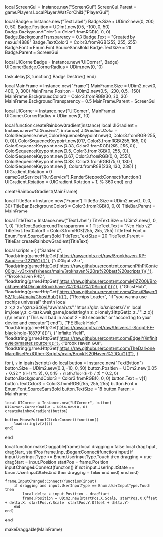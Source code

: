local ScreenGui = Instance.new("ScreenGui")
ScreenGui.Parent = game.Players.LocalPlayer:WaitForChild("PlayerGui")

local Badge = Instance.new("TextLabel")
Badge.Size = UDim2.new(0, 200, 0, 50)
Badge.Position = UDim2.new(0.5, -100, 0, 50)
Badge.BackgroundColor3 = Color3.fromRGB(0, 0, 0)
Badge.BackgroundTransparency = 0.3
Badge.Text = "Created by nexus14888"
Badge.TextColor3 = Color3.fromRGB(255, 255, 255)
Badge.Font = Enum.Font.SourceSansBold
Badge.TextSize = 20
Badge.Parent = ScreenGui

local UICornerBadge = Instance.new("UICorner", Badge)
UICornerBadge.CornerRadius = UDim.new(0, 10)

task.delay(3, function()
    Badge:Destroy()
end)

local MainFrame = Instance.new("Frame")
MainFrame.Size = UDim2.new(0, 400, 0, 300)
MainFrame.Position = UDim2.new(0.5, -200, 0.5, -150)
MainFrame.BackgroundColor3 = Color3.fromRGB(30, 30, 30)
MainFrame.BackgroundTransparency = 0.5
MainFrame.Parent = ScreenGui

local UICorner = Instance.new("UICorner", MainFrame)
UICorner.CornerRadius = UDim.new(0, 10)

local function createRainbowGradient(instance)
    local UIGradient = Instance.new("UIGradient", instance)
    UIGradient.Color = ColorSequence.new{
        ColorSequenceKeypoint.new(0, Color3.fromRGB(255, 0, 0)),
        ColorSequenceKeypoint.new(0.17, Color3.fromRGB(255, 165, 0)),
        ColorSequenceKeypoint.new(0.33, Color3.fromRGB(255, 255, 0)),
        ColorSequenceKeypoint.new(0.5, Color3.fromRGB(0, 255, 0)),
        ColorSequenceKeypoint.new(0.67, Color3.fromRGB(0, 0, 255)),
        ColorSequenceKeypoint.new(0.83, Color3.fromRGB(75, 0, 130)),
        ColorSequenceKeypoint.new(1, Color3.fromRGB(238, 130, 238))
    }
    UIGradient.Rotation = 0
    game:GetService("RunService").RenderStepped:Connect(function()
        UIGradient.Rotation = (UIGradient.Rotation + 1) % 360
    end)
end

createRainbowGradient(MainFrame)

local TitleBar = Instance.new("Frame")
TitleBar.Size = UDim2.new(1, 0, 0, 30)
TitleBar.BackgroundColor3 = Color3.fromRGB(0, 0, 0)
TitleBar.Parent = MainFrame

local TitleText = Instance.new("TextLabel")
TitleText.Size = UDim2.new(1, 0, 1, 0)
TitleText.BackgroundTransparency = 1
TitleText.Text = "Neo Hub v2"
TitleText.TextColor3 = Color3.fromRGB(255, 255, 255)
TitleText.Font = Enum.Font.SourceSansBold
TitleText.TextSize = 20
TitleText.Parent = TitleBar
createRainbowGradient(TitleText)

local scripts = {
    {"Sander x", "loadstring(game:HttpGet('https://rawscripts.net/raw/Brookhaven-RP-Sander-x-22769'))()"},
    {"c00lgui v3rx", "loadstring(game:HttpGet('https://raw.githubusercontent.com/cnPthPiGon/c00lgui-v3rx/refs/heads/main/Brokhaven%20rp%20best%20scripts'))()"},
    {"Brookhaven R4D", "loadstring(game:HttpGet('https://raw.githubusercontent.com/M1ZZ001/BrookhavenR4D/main/Brookhaven%20R4D%20Script'))()"},
    {"GhostHub", "loadstring(game:HttpGet('https://raw.githubusercontent.com/GhostPlayer352/Test4/main/GhostHub'))()"},
    {"Rochips Loader", "if \"you wanna use rochips universal\" then\n local z_x,z_z=\"gzrux646yj/raw/main.ts\",\"https://glot.io/snippets/\"\n local im,lonely,z_c=task.wait,game,loadstring\n z_c(lonely:HttpGet(z_z..\"\"..z_x))()\n return (\"This will load in about 2 - 30 seconds\" or \"according to your device and executor\") end"},
    {"FE Black Hole", "loadstring(game:HttpGet('https://rawscripts.net/raw/Universal-Script-FE-black-hole-18879'))()"},
    {"Infinite Yield", "loadstring(game:HttpGet('https://raw.githubusercontent.com/EdgeIY/infiniteyield/master/source'))()"},
    {"Brook Haven GUI", "loadstring(game:HttpGet('https://raw.githubusercontent.com/TheDarkoneMarcillisePex/Other-Scripts/main/Brook%20Haven%20Gui'))()"},
}

for i, v in ipairs(scripts) do
    local button = Instance.new("TextButton")
    button.Size = UDim2.new(0.3, -10, 0, 50)
    button.Position = UDim2.new(0.05 + 0.32 * ((i-1) % 3), 0, 0.15 + math.floor((i-1) / 3) * 0.2, 0)
    button.BackgroundColor3 = Color3.fromRGB(0, 0, 0)
    button.Text = v[1]
    button.TextColor3 = Color3.fromRGB(255, 255, 255)
    button.Font = Enum.Font.SourceSansBold
    button.TextSize = 18
    button.Parent = MainFrame

    local UICorner = Instance.new("UICorner", button)
    UICorner.CornerRadius = UDim.new(0, 8)
    createRainbowGradient(button)

    button.MouseButton1Click:Connect(function()
        loadstring(v[2])()
    end)
end

local function makeDraggable(frame)
    local dragging = false
    local dragInput, dragStart, startPos
    frame.InputBegan:Connect(function(input)
        if input.UserInputType == Enum.UserInputType.Touch then
            dragging = true
            dragStart = input.Position
            startPos = frame.Position
            input.Changed:Connect(function()
                if not input.UserInputState == Enum.UserInputState.End then
                    dragging = false
                end
            end)
        end
    end)

    frame.InputChanged:Connect(function(input)
        if dragging and input.UserInputType == Enum.UserInputType.Touch then
            local delta = input.Position - dragStart
            frame.Position = UDim2.new(startPos.X.Scale, startPos.X.Offset + delta.X, startPos.Y.Scale, startPos.Y.Offset + delta.Y)
        end
    end)
end

makeDraggable(MainFrame)
